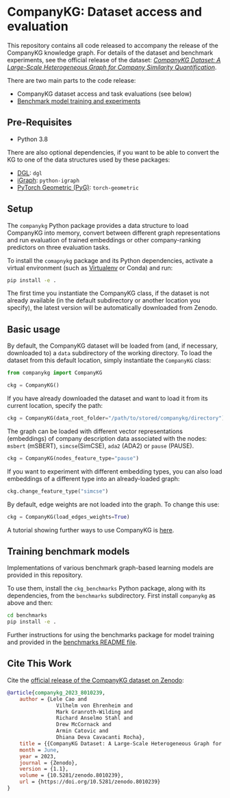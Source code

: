 # CompanyKG: Dataset access and evaluation

This repository contains all code released to accompany the release of the CompanyKG
knowledge graph. For details of the dataset and benchmark experiments, see the official release
of the dataset:
[*CompanyKG Dataset: A Large-Scale Heterogeneous Graph for Company Similarity Quantification*](#cite-this-work).

There are two main parts to the code release:
* CompanyKG dataset access and task evaluations (see below)
* [Benchmark model training and experiments](./benchmarks/README.md)



## Pre-Requisites

* Python 3.8

There are also optional dependencies, if you want to be able to convert the KG
to one of the data structures used by these packages:

* [DGL](https://pypi.org/project/dgl/): `dgl`
* [iGraph](https://pypi.org/project/python-igraph/): `python-igraph`
* [PyTorch Geometric (PyG)](https://pypi.org/project/torch-geometric/): `torch-geometric`


## Setup

The `companykg` Python package provides a data structure to load CompanyKG into memory,
convert between different graph representations and run evaluation of trained embeddings
or other company-ranking predictors on three evaluation tasks.

To install the `comapnykg` package and its Python dependencies, activate a virtual 
environment (such as [Virtualenv](https://github.com/pyenv/pyenv-virtualenv) or Conda) and run:

```bash
pip install -e .
```

The first time you instantiate the CompanyKG class, if the dataset is not already available
(in the default subdirectory or another location you specify), the latest version will be automatically
downloaded from Zenodo.


## Basic usage

By default, the CompanyKG dataset will be loaded from (and, if necessary, downloaded to) 
a `data` subdirectory of the working directory. To load the dataset from this default location,
simply instantiate the `CompanyKG` class:
```python
from companykg import CompanyKG

ckg = CompanyKG()
```

If you have already downloaded the dataset and want to
load it from its current location, specify the path:
```python
ckg = CompanyKG(data_root_folder="/path/to/stored/companykg/directory")
```

The graph can be loaded with different vector representations (embeddings) of
company description data associated with the nodes: `msbert` (mSBERT), `simcse`(SimCSE), 
`ada2` (ADA2) or `pause` (PAUSE).

```python
ckg = CompanyKG(nodes_feature_type="pause")
```

If you want to experiment with different embedding types, you can also load embeddings
of a different type into an already-loaded graph:

```python
ckg.change_feature_type("simcse")
```

By default, edge weights are not loaded into the graph. To change this use:
```python
ckg = CompanyKG(load_edges_weights=True)
```


A tutorial showing further ways to use CompanyKG is [here](./tutorials/tutorial.ipynb).


## Training benchmark models

Implementations of various benchmark graph-based learning models are provided in this repository.

To use them, install the `ckg_benchmarks` Python package, along with its dependencies, from the
`benchmarks` subdirectory. First install `companykg` as above and then:

```bash
cd benchmarks
pip install -e .
```

Further instructions for using the benchmarks package for model training and provided in
the [benchmarks README file](./benchmarks/README.md).


## Cite This Work

Cite the [official release of the CompanyKG dataset on Zenodo](https://zenodo.org/record/8010239):
```bibtex
@article{companykg_2023_8010239,
    author = {Lele Cao and
                Vilhelm von Ehrenheim and
                Mark Granroth-Wilding and
                Richard Anselmo Stahl and
                Drew McCornack and
                Armin Catovic and
                Dhiana Deva Cavacanti Rocha},
    title = {{CompanyKG Dataset: A Large-Scale Heterogeneous Graph for Company Similarity Quantification}},
    month = June,
    year = 2023,
    journal = {Zenodo},
    version = {1.1},
    volume = {10.5281/zenodo.8010239},
    url = {https://doi.org/10.5281/zenodo.8010239}
}
```
